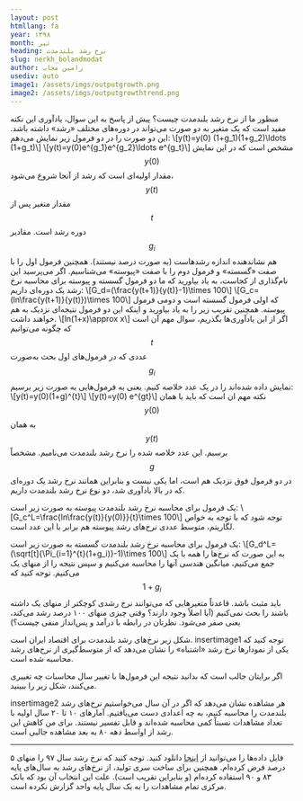 ```yaml
---
layout: post
htmllang: fa
year: ۱۳۹۸
month: تیر
heading: ‌نرخ رشد بلندمدت
slug: nerkh_bolandmodat
author: رامین مجاب
usediv: auto
image1: /assets/imgs/outputgrowth.png
image2: /assets/imgs/outputgrowthtrend.png
---
```


منظور ما از نرخ رشد بلندمدت چیست؟ پیش از پاسخ به این سوال، یادآوری این نکته مفید است که یک متغیر به دو صورت می‌تواند در دوره‌های مختلف «رشد» داشته باشد. این دو صورت را در دو فرمول زیر نمایش می‌دهم:
\\[y(t)=y(0) (1+g_1)(1+g_2)\ldots (1+g_t)\\]
\\[y(t)=y(0)e^{g_1}e^{g_2}\ldots e^{g_t}\\]
مشخص است که در این نمایش $$y(0)$$ مقدار اولیه‌ای است که رشد از آنجا شروع می‌شود، $$y(t)$$ مقدار متغیر پس از $$t$$ دوره رشد است. مقادیر $$g_i$$ هم نشاندهنده اندازه رشدهاست (به صورت درصد نیستند). همچنین فرمول اول را با صفت «گسسته» و فرمول دوم را با صفت «پیوسته» می‌شناسیم. اگر می‌پرسید این نام‌گذاری از کجاست، به یاد بیاورید که ما دو فرمول گسسته و پیوسته برای محاسبه نرخ رشد یک دوره‌ای داریم:
\\[G_d=(\frac{y(t+1)}{y(t)}-1)\times 100\\]
\\[G_c=(ln\frac{y(t+1)}{y(t)})\times 100\\]
که اولی فرمول گسسته است و دومی فرمول پیوسته. همچنین تقریب زیر را به یاد بیاورید و اینکه این دو فرمول نتیجه‌ای نزدیک به هم خواهند داشت.
\\[ln(1+x)\approx x\\]
اگر از این یادآوری‌ها بگذریم، سوال مهم آن است که چگونه می‌توانیم $$t$$ عددی که در فرمول‌های اول بحث به‌صورت $$g_i$$ نمایش داده شده‌اند را در یک عدد خلاصه کنیم. یعنی به فرمول‌هایی به صورت زیر برسیم:
\\[y(t)=y(0)(1+g)^{t}\\]
\\[y(t)=y(0) e^{gt}\\]
نکته مهم ان است که باید  با همان $$y(0)$$ به همان $$y(t)$$ برسیم. این عدد خلاصه شده را نرخ رشد بلندمدت می‌نامیم. مشخصاً $$g$$ در دو فرمول فوق نزدیک هم است، اما یکی نیست و بنابراین همانند نرخ رشد یک دوره‌ای که در بالا یادآوری شد، دو نوع نرخ رشد بلندمدت داریم.

یک فرمول برای محاسبه نرخ رشد بلندمدت پیوسته به صورت زیر است:
\\[G_c^L=\frac{ln\frac{y(t)}{y(0)}}{t}\times 100\\] 
توجه شود که با توجه به خواص لگاریتم، متوسط عددی نرخ‌های رشد پیوسته هم برابر با این عدد است.

یک فرمول برای محاسبه نرخ رشد بلندمدت گسسته به صورت زیر است:
\\[G_d^L=(\sqrt[t]{\Pi_{i=1}^{t}(1+g_i)}-1)\times 100\\]
به این صورت که نرخ‌ها را همه با یک جمع می‌کنیم، میانگین هندسی آنها را محاسبه می‌کنیم و سپس نتیجه را از منهای یک می‌کنیم. توجه کنید که $$1+g_i$$ باید مثبت باشد. قاعدتاً متغیرهایی که می‌توانند نرخ رشدی کوچکتر از منهای یک داشته باشند را بحث نمی‌کنیم (آیا اصلاً وجود دارند؟ وقتی چیزی منهای ۱۰۰ درصد رشد می‌کند، یعنی صفر می‌شود. نظرتان در رابطه با درآمد و پس‌انداز منفی چیست؟)

شکل زیر نرخ‌های رشد بلندمدت برای اقتصاد ایران است. 
insertimage1
توجه کنید که یکی از نمودارها نرخ رشد «اشتباه» را نشان می‌دهد که از متوسط‌گیری از نرخ‌های رشد محاسبه شده است.

اگر برایتان جالب است  که بدانید نتیجه این فرمول‌ها با تغییر سال محاسبات چه تغییری می‌کنند، شکل زیر را ببینید. 

insertimage2
هر مشاهده نشان می‌دهد که اگر در آن سال می‌خواستیم نرخ‌های رشد بلندمدت را محاسبه کنیم، به چه اعدادی دست می‌یافتیم. آمارهای ۱۰ تا ۲۰ سال اولیه با تعداد مشاهدات نسبتاً کمی محاسبه شده‌اند و قابل تفسیر نیستند. برای من کاهش این رشد از اواسط دهه ۸۰ به بعد مشاهده جالبی است.

---
فایل داده‌ها را می‌توانید از [اینجا](/assets/data/longrunoutputgrowth.xlsx) دانلود کنید. توجه کنید که نرخ رشد سال ۹۷ را منهای ۵ درصد فرض کرده‌ام. همچنین برای ساخت سری تولید، از نرخ‌های رشد به سال‌های پایه ۸۳ و ۹۰ استفاده کرده‌ام (و بنابراین تقریب است). علت این انتخاب آن بود که بانک مرکزی تمام مشاهدات را به یک سال پایه واحد گزارش نکرده است.


 





